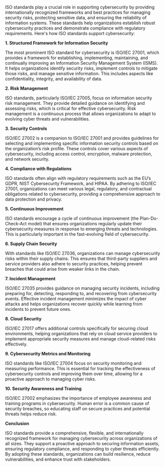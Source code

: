 ISO standards play a crucial role in supporting cybersecurity by providing internationally recognized frameworks and best practices for managing security risks, protecting sensitive data, and ensuring the reliability of information systems. These standards help organizations establish robust cybersecurity practices and demonstrate compliance with regulatory requirements. Here's how ISO standards support cybersecurity:

<b>1. Structured Framework for Information Security </b>

The most prominent ISO standard for cybersecurity is ISO/IEC 27001, which provides a framework for establishing, implementing, maintaining, and continually improving an Information Security Management System (ISMS). It helps organizations identify security risks, implement controls to mitigate those risks, and manage sensitive information. This includes aspects like confidentiality, integrity, and availability of data.

<b>2. Risk Management </b>

ISO standards, particularly ISO/IEC 27005, focus on information security risk management. They provide detailed guidance on identifying and assessing risks, which is critical for effective cybersecurity. Risk management is a continuous process that allows organizations to adapt to evolving cyber threats and vulnerabilities.

<b>3. Security Controls </b>

ISO/IEC 27002 is a companion to ISO/IEC 27001 and provides guidelines for selecting and implementing specific information security controls based on the organization’s risk profile. These controls cover various aspects of cybersecurity, including access control, encryption, malware protection, and network security.

<b>4. Compliance with Regulations </b>

ISO standards often align with regulatory requirements such as the EU’s GDPR, NIST Cybersecurity Framework, and HIPAA. By adhering to ISO/IEC 27001, organizations can meet various legal, regulatory, and contractual obligations related to cybersecurity, providing a comprehensive approach to data protection and privacy.

<b>5. Continuous Improvement </b>

ISO standards encourage a cycle of continuous improvement (the Plan-Do-Check-Act model) that ensures organizations regularly update their cybersecurity measures in response to emerging threats and technologies. This is particularly important in the fast-evolving field of cybersecurity.

<b>6. Supply Chain Security </b>

With standards like ISO/IEC 27036, organizations can manage cybersecurity risks within their supply chains. This ensures that third-party suppliers and service providers also adhere to security practices, helping prevent breaches that could arise from weaker links in the chain.

<b>7. Incident Management </b>

ISO/IEC 27035 provides guidance on managing security incidents, including preparing for, detecting, responding to, and recovering from cybersecurity events. Effective incident management minimizes the impact of cyber attacks and helps organizations recover quickly while learning from incidents to prevent future ones.

<b>8. Cloud Security </b>

ISO/IEC 27017 offers additional controls specifically for securing cloud environments, helping organizations that rely on cloud service providers to implement appropriate security measures and manage cloud-related risks effectively.

<b>9. Cybersecurity Metrics and Monitoring </b>

ISO standards like ISO/IEC 27004 focus on security monitoring and measuring performance. This is essential for tracking the effectiveness of cybersecurity controls and improving them over time, allowing for a proactive approach to managing cyber risks.

<b>10. Security Awareness and Training </b>

ISO/IEC 27002 emphasizes the importance of employee awareness and training programs in cybersecurity. Human error is a common cause of security breaches, so educating staff on secure practices and potential threats helps reduce risk.

<b>Conclusion </b>

ISO standards provide a comprehensive, flexible, and internationally recognized framework for managing cybersecurity across organizations of all sizes. They support a proactive approach to securing information assets, ensuring regulatory compliance, and responding to cyber threats efficiently. By adopting these standards, organizations can build resilience, reduce vulnerabilities, and enhance trust with stakeholders.
